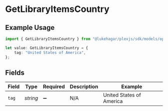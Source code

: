 # GetLibraryItemsCountry

## Example Usage

```typescript
import { GetLibraryItemsCountry } from "@lukehagar/plexjs/sdk/models/operations";

let value: GetLibraryItemsCountry = {
    tag: "United States of America",
};
```

## Fields

| Field                    | Type                     | Required                 | Description              | Example                  |
| ------------------------ | ------------------------ | ------------------------ | ------------------------ | ------------------------ |
| `tag`                    | *string*                 | :heavy_minus_sign:       | N/A                      | United States of America |